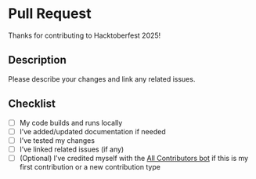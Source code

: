 # Pull Request

Thanks for contributing to Hacktoberfest 2025!

## Description

Please describe your changes and link any related issues.

## Checklist

- [ ] My code builds and runs locally
- [ ] I’ve added/updated documentation if needed
- [ ] I’ve tested my changes
- [ ] I’ve linked related issues (if any)
- [ ] (Optional) I’ve credited myself with the [All Contributors bot](https://allcontributors.org/docs/en/bot/usage) if this is my first contribution or a new contribution type
